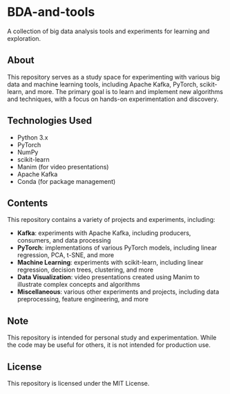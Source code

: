 # BDA-and-tools

A collection of big data analysis tools and experiments for learning and exploration.

## About

This repository serves as a study space for experimenting with various big data and machine learning tools, including Apache Kafka, PyTorch, scikit-learn, and more. The primary goal is to learn and implement new algorithms and techniques, with a focus on hands-on experimentation and discovery.

## Technologies Used

* Python 3.x
* PyTorch
* NumPy
* scikit-learn
* Manim (for video presentations)
* Apache Kafka
* Conda (for package management)

## Contents

This repository contains a variety of projects and experiments, including:

* **Kafka**: experiments with Apache Kafka, including producers, consumers, and data processing
* **PyTorch**: implementations of various PyTorch models, including linear regression, PCA, t-SNE, and more
* **Machine Learning**: experiments with scikit-learn, including linear regression, decision trees, clustering, and more
* **Data Visualization**: video presentations created using Manim to illustrate complex concepts and algorithms
* **Miscellaneous**: various other experiments and projects, including data preprocessing, feature engineering, and more

## Note

This repository is intended for personal study and experimentation. While the code may be useful for others, it is not intended for production use.

## License

This repository is licensed under the MIT License.